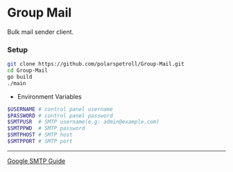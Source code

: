 # Group Mail

Bulk mail sender client.

### Setup




```bash
git clone https://github.com/polarspetroll/Group-Mail.git
cd Group-Mail
go build
./main
```


- Environment Variables

```bash
$USERNAME # control panel username
$PASSWORD # control panel password
$SMTPUSR  # SMTP username(e.g: admin@example.com)
$SMTPPWD  # SMTP password
$SMTPHOST # SMTP host
$SMTPPORT # SMTP port
```

---

[Google SMTP Guide](https://support.google.com/a/answer/176600?hl=en#zippy=%2Cuse-the-gmail-smtp-server)
